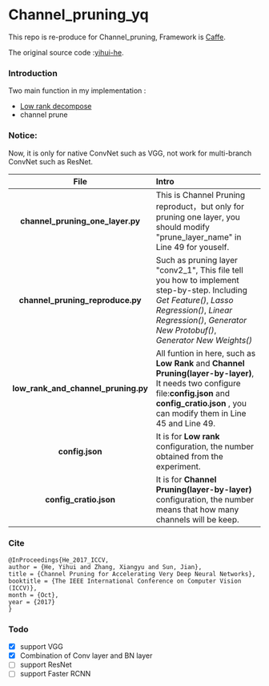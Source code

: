 # Channel_pruning_yq
This repo is re-produce for Channel_pruning, Framework is [Caffe](https://github.com/BVLC/caffe).

The original source code :[yihui-he](https://github.com/yihui-he/channel-pruning).

### Introduction
Two main function in my implementation  :

* [Low rank decompose](https://github.com/chengtaipu/lowrankcnn/tree/master/imagenet)
* channel prune

### Notice:
 Now, it is only for native ConvNet such as VGG, not work for multi-branch ConvNet such as ResNet. 

File  | Intro |
:-------------------------:|:-------------------------
__channel_pruning_one_layer.py__  | This is Channel Pruning reproduct，but only for pruning one layer, you should modify "prune_layer_name"  in Line 49  for youself.
__channel_pruning_reproduce.py__  | Such as pruning layer "conv2_1", This file tell you how to implement step-by-step. Including _Get Feature()_, _Lasso Regression()_, _Linear Regression()_, _Generator New Protobuf()_, _Generator New Weights()_
__low_rank_and_channel_pruning.py__ | All funtion in here, such as __Low Rank__ and __Channel Pruning(layer-by-layer)__, It needs two configure file:__config.json__ and __config_cratio.json__ , you can modify them in Line 45 and Line 49.
__config.json__ |   It is for __Low rank__ configuration, the number obtained from the experiment.
__config_cratio.json__ | It is for __Channel Pruning(layer-by-layer)__ configuration, the number means that how many channels will be keep.

### Cite

    @InProceedings{He_2017_ICCV,
    author = {He, Yihui and Zhang, Xiangyu and Sun, Jian},
    title = {Channel Pruning for Accelerating Very Deep Neural Networks},
    booktitle = {The IEEE International Conference on Computer Vision (ICCV)},
    month = {Oct},
    year = {2017}
    }

### Todo
- [x] support VGG
- [x] Combination of Conv layer and BN layer
- [ ] support ResNet
- [ ] support Faster RCNN